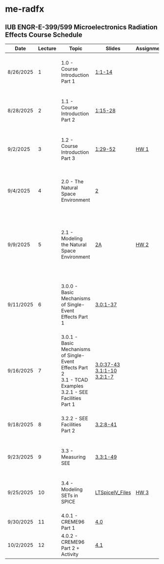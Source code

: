 # me-radfx
## IUB ENGR-E-399/599 Microelectronics Radiation Effects Course Schedule

|Date|Lecture|Topic|Slides|Assignments|Reading|Due|Video Link|
|---|---|---|---|---|---|---|---|
|8/26/2025|1|1.0 - Course Introduction Part 1|[1:1-14](../Slides/01-Course_Introduction/01-Course_Introduction.pdf)||||[1.0 - ME RADFX Lecture 1: Course Introduction Part 1](https://iu.mediaspace.kaltura.com/media/t/1_62r6bi8z)|
|8/28/2025|2|1.1 - Course Introduction Part 2|[1:15-28](../Slides/01-Course_Introduction/01-Course_Introduction.pdf)||||[1.1 - ME RADFX Lecture 2: Course Introduction Part 2](https://iu.mediaspace.kaltura.com/media/t/1_ypdppb1t)|
|9/2/2025|3|1.2 - Course Introduction Part 3|[1:29-52](../Slides/01-Course_Introduction/01-Course_Introduction.pdf)|[HW 1](../HW/HW_01.md)|||[1.2 - ME RADFX Lecture 3: Course Introduction Part 3](https://iu.mediaspace.kaltura.com/media/t/1_n089qlgc)|
|9/4/2025|4|2.0 - The Natural Space Environment|[2](../Slides/02-Natural_Space_Environment/02-Natural_Space_Radiation_Environment.pdf)||[TI Handbook](../Reference_Material/radeffects_handbook_TI.pdf): Chp. 1, pg. 4-24|[HW 1](../HW/HW_01.md)|[2.0 - ME RADFX Lecture 4: The Natural Space Radiation Environment](https://iu.mediaspace.kaltura.com/media/t/1_6xkrbsat)|
|9/9/2025|5|2.1 - Modeling the Natural Space Environment|[2A](../Slides/02-Natural_Space_Environment/02A-Natural_Space_Radiation_Environment_Activity.pdf)|[HW 2](../HW/HW_02.md)|[NSREC 2018 Short Course Part I](./NSREC_SC_Y2018.pdf)<br /><br />[SPENVIS](https://www.spenvis.oma.be/intro.php)|Quiz 1|[2.1 - ME RADFX Lecture 5: Modeling the Natural Space Radiation Environment Using SPENVIS](https://iu.mediaspace.kaltura.com/media/t/1_qhr69qxk)|
|9/11/2025|6|3.0.0 - Basic Mechanisms of Single-Event Effects Part 1|[3.0:1-37](../Slides/03-Single-Event-Effects/03.0-SEE_General_Principles.pdf)||[TI Handbook](../Reference_Material/radeffects_handbook_TI.pdf): Chp. 2, pg. 25-37 |[HW 2](../HW/HW_02.md)|[3.0 - ME RADFX Lecture 6: SEE Part 1 (Background, Charge Generation, Charge Collection)](https://iu.mediaspace.kaltura.com/media/t/1_0rnl6ii7)|
|9/16/2025|7|3.0.1 - Basic Mechanisms of Single-Event Effects Part 2<br />3.1 - TCAD Examples<br />3.2.1 - SEE Facilities Part 1|[3.0:37-43](../Slides/03-Single-Event-Effects/03.0-SEE_General_Principles.pdf)<br />[3.1:1-10](../Slides/03-Single-Event-Effects/03.1-SEE_TCAD_Modeling_Examples.pdf)<br />[3.2:1-7](../Slides/03-Single-Event-Effects/03.2-SEE_Facilities.pdf)||||[3.1/2 - ME RADFX Lecture 7: SEE Part 2, TCAD Modeling Examples, SEE Facilities Part 1](https://iu.mediaspace.kaltura.com/media/t/1_u066x2tb)|
|9/18/2025|8|3.2.2 - SEE Facilities Part 2|[3.2:8-41](../Slides/03-Single-Event-Effects/03.2-SEE_Facilities.pdf)||||[3.2 - ME RADFX Lecture 8: SEE Facilities Part 2](https://iu.mediaspace.kaltura.com/media/t/1_kf14lkme)|
|9/23/2025|9|3.3 - Measuring SEE|[3.3:1-49](../Slides/03-Single-Event-Effects/03.3-Measuring_SEE.pdf)||||[3.3.1 - ME RADFX Lecture 9: Measuring SEE](https://iu.mediaspace.kaltura.com/media/t/1_5zt2mewk)|
|9/25/2025|10|3.4 - Modeling SETs in SPICE|[LTSpiceIV_Files](../HW/HW03_supporting_material/)|[HW 3](../HW/HW03-SEE.pdf)|||[3.3.1 - ME RADFX Lecture 10: Modeling SETs in SPICE](https://iu.mediaspace.kaltura.com/media/t/1_rbwsixis)|
|9/30/2025|11|4.0.1 - CREME96 Part 1|[4.0](../Slides/04-CREME96/04.0-CREME96.pdf)||||[4.0.1 - CREME96](https://iu.mediaspace.kaltura.com/media/t/1_mnu3lezm)|
|10/2/2025|12|4.0.2 - CREME96 Part 2 + Activity|[4.1](../Slides/04-CREME96/04.1-CREME96_Activity.pdf)||||[4.0.2 - CREME96](https://iu.mediaspace.kaltura.com/media/t/1_hvgwf7cm)|
